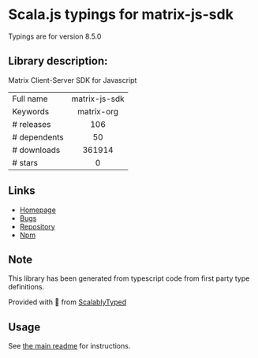 
# Scala.js typings for matrix-js-sdk

Typings are for version 8.5.0

## Library description:
Matrix Client-Server SDK for Javascript

|                    |                 |
| ------------------ | :-------------: |
| Full name          | matrix-js-sdk |
| Keywords           | matrix-org |
| # releases         | 106 |
| # dependents       | 50 |
| # downloads        | 361914 |
| # stars            | 0 |

## Links
- [Homepage](https://github.com/matrix-org/matrix-js-sdk#readme)
- [Bugs](https://github.com/matrix-org/matrix-js-sdk/issues)
- [Repository](https://github.com/matrix-org/matrix-js-sdk)
- [Npm](https://www.npmjs.com/package/matrix-js-sdk)
    


## Note
This library has been generated from typescript code from first party type definitions.

Provided with :purple_heart: from [ScalablyTyped](https://github.com/oyvindberg/ScalablyTyped)

## Usage
See [the main readme](../../readme.md) for instructions.


